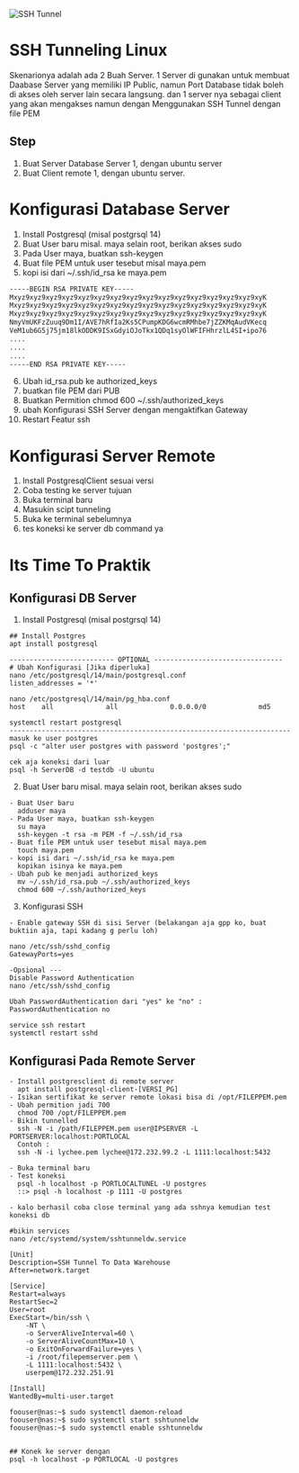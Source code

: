 ![SSH Tunnel](https://www.ssh.com/hubfs/Imported_Blog_Media/Securing_applications_with_ssh_tunneling___port_forwarding-2.png)

# SSH Tunneling Linux
Skenarionya adalah ada 2 Buah Server. 1 Server di gunakan untuk membuat Daabase Server yang memiliki IP Public, namun Port Database tidak boleh di akses oleh server lain secara langsung. dan 1 server nya sebagai client yang akan mengakses namun dengan Menggunakan SSH Tunnel dengan file PEM

## Step
1. Buat Server Database Server 1, dengan ubuntu server 
2. Buat Client remote  1, dengan ubuntu server.

# Konfigurasi Database Server
1. Install Postgresql (misal postgrsql 14)
2. Buat User baru misal. maya selain root, berikan akses sudo 
3. Pada User maya, buatkan ssh-keygen
4. Buat file PEM untuk user tesebut misal maya.pem
5. kopi isi dari ~/.ssh/id_rsa ke maya.pem
```bash
-----BEGIN RSA PRIVATE KEY-----
Mxyz9xyz9xyz9xyz9xyz9xyz9xyz9xyz9xyz9xyz9xyz9xyz9xyz9xyz9xyz9xyK
Mxyz9xyz9xyz9xyz9xyz9xyz9xyz9xyz9xyz9xyz9xyz9xyz9xyz9xyz9xyz9xyK
Mxyz9xyz9xyz9xyz9xyz9xyz9xyz9xyz9xyz9xyz9xyz9xyz9xyz9xyz9xyz9xyK
NmyVmUKFzZuuq9Dm1I/AVE7hRfIa2Ks5CPumpKDG6wcmRMhbe7jZZKMqAudVKecq
VeM1ub6G5j75jm18lkODDK9ISxGdyiOJoTkx1QDq1syOlWFIFHhrzlL4SI+ipo76
....
....
....
-----END RSA PRIVATE KEY-----
```
6. Ubah id_rsa.pub ke authorized_keys  
7. buatkan file PEM dari PUB
8. Buatkan Permition chmod 600 ~/.ssh/authorized_keys
9. ubah Konfigurasi SSH Server dengan mengaktifkan Gateway
10. Restart Featur ssh


# Konfigurasi Server Remote
1. Install PostgresqlClient sesuai versi
2. Coba testing ke server tujuan 
3. Buka terminal baru 
4. Masukin scipt tunneling
5. Buka ke terminal sebelumnya 
6. tes koneksi ke server db command ya


# Its Time To Praktik
## Konfigurasi DB Server

1. Install Postgresql (misal postgrsql 14)

```
## Install Postgres
apt install postgresql

-------------------------- OPTIONAL --------------------------------
# Ubah Konfigurasi [Jika diperluka]
nano /etc/postgresql/14/main/postgresql.conf
listen_addresses = '*'

nano /etc/postgresql/14/main/pg_hba.conf
host    all             all             0.0.0.0/0             md5

systemctl restart postgresql
----------------------------------------------------------------------
masuk ke user postgres
psql -c "alter user postgres with password 'postgres';"

cek aja koneksi dari luar 
psql -h ServerDB -d testdb -U ubuntu

```

2. Buat User baru misal. maya selain root, berikan akses sudo 

```
- Buat User baru
  adduser maya
- Pada User maya, buatkan ssh-keygen
  su maya
  ssh-keygen -t rsa -m PEM -f ~/.ssh/id_rsa
- Buat file PEM untuk user tesebut misal maya.pem
  touch maya.pem
- kopi isi dari ~/.ssh/id_rsa ke maya.pem
  kopikan isinya ke maya.pem
- Ubah pub ke menjadi authorized_keys
  mv ~/.ssh/id_rsa.pub ~/.ssh/authorized_keys
  chmod 600 ~/.ssh/authorized_keys
```

3. Konfigurasi SSH 
```
- Enable gateway SSH di sisi Server (belakangan aja gpp ko, buat buktiin aja, tapi kadang g perlu loh)

nano /etc/ssh/sshd_config
GatewayPorts=yes

-Opsional ---
Disable Password Authentication
nano /etc/ssh/sshd_config

Ubah PasswordAuthentication dari "yes" ke "no" :
PasswordAuthentication no

service ssh restart
systemctl restart sshd
```


## Konfigurasi Pada Remote Server
```
- Install postgresclient di remote server
  apt install postgresql-client-[VERSI_PG]
- Isikan sertifikat ke server remote lokasi bisa di /opt/FILEPPEM.pem
- Ubah permition jadi 700
  chmod 700 /opt/FILEPPEM.pem
- Bikin tunnelled
  ssh -N -i /path/FILEPPEM.pem user@IPSERVER -L PORTSERVER:localhost:PORTLOCAL
  Contoh :
  ssh -N -i lychee.pem lychee@172.232.99.2 -L 1111:localhost:5432

- Buka terminal baru
- Test koneksi 
  psql -h localhost -p PORTLOCALTUNEL -U postgres
  ::> psql -h localhost -p 1111 -U postgres

- kalo berhasil coba close terminal yang ada sshnya kemudian test koneksi db

#bikin services
nano /etc/systemd/system/sshtunneldw.service

[Unit]
Description=SSH Tunnel To Data Warehouse
After=network.target

[Service]
Restart=always
RestartSec=2
User=root
ExecStart=/bin/ssh \
    -NT \
    -o ServerAliveInterval=60 \
    -o ServerAliveCountMax=10 \
    -o ExitOnForwardFailure=yes \
    -i /root/filepemserver.pem \
    -L 1111:localhost:5432 \
    userpem@172.232.251.91

[Install]
WantedBy=multi-user.target

foouser@nas:~$ sudo systemctl daemon-reload
foouser@nas:~$ sudo systemctl start sshtunneldw
foouser@nas:~$ sudo systemctl enable sshtunneldw


## Konek ke server dengan 
psql -h localhost -p PORTLOCAL -U postgres

```